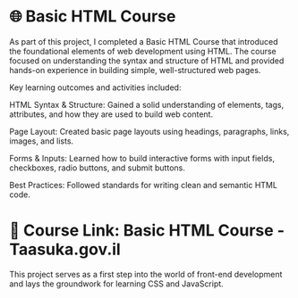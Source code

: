 # 🌐 Basic HTML Course
As part of this project, I completed a Basic HTML Course that introduced the foundational elements of web development using HTML. The course focused on understanding the syntax and structure of HTML and provided hands-on experience in building simple, well-structured web pages.

Key learning outcomes and activities included:

HTML Syntax & Structure: Gained a solid understanding of elements, tags, attributes, and how they are used to build web content.

Page Layout: Created basic page layouts using headings, paragraphs, links, images, and lists.

Forms & Inputs: Learned how to build interactive forms with input fields, checkboxes, radio buttons, and submit buttons.

Best Practices: Followed standards for writing clean and semantic HTML code.

# 🔗 Course Link: Basic HTML Course - Taasuka.gov.il

This project serves as a first step into the world of front-end development and lays the groundwork for learning CSS and JavaScript.
